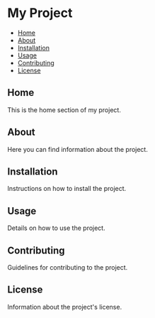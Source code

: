 # My Project

- [Home](#home)
- [About](#about)
- [Installation](#installation)
- [Usage](#usage)
- [Contributing](#contributing)
- [License](#license)

## Home <a name="home"></a>
This is the home section of my project.

## About <a name="about"></a>
Here you can find information about the project.

## Installation <a name="installation"></a>
Instructions on how to install the project.

## Usage <a name="usage"></a>
Details on how to use the project.

## Contributing <a name="contributing"></a>
Guidelines for contributing to the project.

## License <a name="license"></a>
Information about the project's license.
